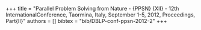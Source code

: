 +++
title =  "Parallel Problem Solving from Nature - {PPSN} {XII} - 12th InternationalConference, Taormina, Italy, September 1-5, 2012, Proceedings, Part{II}"
authors = []
bibtex = "bib/DBLP-conf-ppsn-2012-2"
+++
